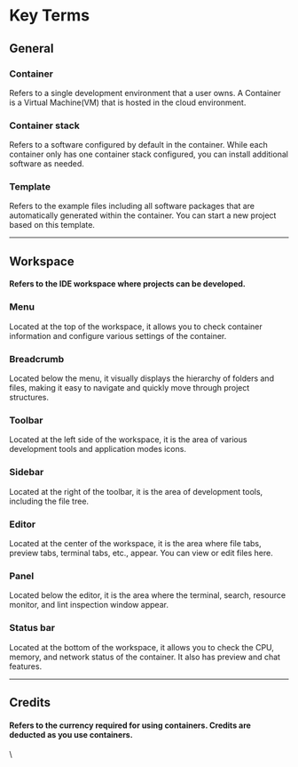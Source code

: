 # Key Terms

## General

### Container

Refers to a single development environment that a user owns. A Container is a Virtual Machine(VM) that is hosted in the cloud environment.

### Container stack

Refers to a software configured by default in the container. While each container only has one container stack configured, you can install additional software as needed.

### Template

Refers to the example files including all software packages that are automatically generated within the container. You can start a new project based on this template.

***

## Workspace

#### Refers to the IDE workspace where projects can be developed.

### Menu

Located at the top of the workspace, it allows you to check container information and configure various settings of the container.

### Breadcrumb

Located below the menu, it visually displays the hierarchy of folders and files, making it easy to navigate and quickly move through project structures.

### Toolbar

Located at the left side of the workspace, it is the area of various development tools and application modes icons.

### Sidebar

Located at the right of the toolbar, it is the area of development tools, including the file tree.

### Editor

Located at the center of the workspace, it is the area where file tabs, preview tabs, terminal tabs, etc., appear. You can view or edit files here.

### Panel

Located below the editor, it is the area where the terminal, search, resource monitor, and lint inspection window appear.

### Status bar

Located at the bottom of the workspace, it allows you to check the CPU, memory, and network status of the container. It also has preview and chat features.

***

## Credits

#### Refers to the currency required for using containers. Credits are deducted as you use containers.

\

